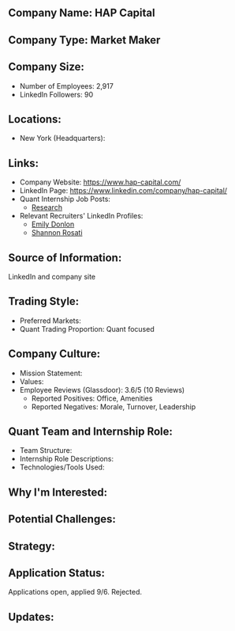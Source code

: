 ## Company Name: HAP Capital

## Company Type: Market Maker

## Company Size:
- Number of Employees: 2,917
- LinkedIn Followers: 90

## Locations:
- New York (Headquarters): 

## Links:
- Company Website: https://www.hap-capital.com/
- LinkedIn Page: https://www.linkedin.com/company/hap-capital/
- Quant Internship Job Posts: 
  - [Research](https://jobs.lever.co/hap-capital/4b795606-7dce-4e6b-b9ef-0b02fe9bf7f7)
- Relevant Recruiters' LinkedIn Profiles: 
  - [Emily Donlon](https://www.linkedin.com/in/emily-donlon-5b7555103/)
  - [Shannon Rosati](https://www.linkedin.com/in/shannon-rosati-7a42b3161/)

## Source of Information:
LinkedIn and company site

## Trading Style:
- Preferred Markets: 
- Quant Trading Proportion: Quant focused

## Company Culture:
- Mission Statement: 
- Values: 
- Employee Reviews (Glassdoor): 3.6/5 (10 Reviews)
  - Reported Positives: Office, Amenities
  - Reported Negatives: Morale, Turnover, Leadership

## Quant Team and Internship Role:
- Team Structure: 
- Internship Role Descriptions: 
- Technologies/Tools Used: 

## Why I'm Interested:

## Potential Challenges: 

## Strategy:

## Application Status:
Applications open, applied 9/6. Rejected.

## Updates:
